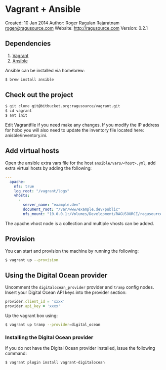 # Vagrant + Ansible
Created: 10 Jan 2014
Author:  Roger Ragulan Rajaratnam <roger@ragusource.com>
Website: http://ragusource.com
Version: 0.2.1

## Dependencies

1. [Vagrant](http://vagrantup.com/)
2. [Ansible](http://ansible.com/)

Ansible can be installed via homebrew:

```bash
$ brew install ansible
```

## Check out the project

```bash
$ git clone git@bitbucket.org:ragusource/vagrant.git
$ cd vagrant
$ ant init
```

Edit Vagrantfile if you need make any changes. If you modify the IP address for hobo you will also need to update the
inventory file located here: anisble/inventory.ini.

## Add virtual hosts

Open the ansible extra vars file for the host ```ansible/vars/<host>.yml```, add extra virtual hosts by adding the
following:


```yml
---
  apache:
    nfs: true
    log_root: "/vagrant/logs"
    vhosts:
      -
        server_name: "example.dev"
        document_root: "/var/www/example.dev/public"
        nfs_mount: "10.0.0.1:/Volumes/Development/RAGUSOURCE/ragusource-web"

```

The apache.vhost node is a collection and multiple vhosts can be added.

## Provision

You can start and provision the machine by running the following:

```bash
$ vagrant up --provision
```

## Using the Digital Ocean provider

Uncomment the ```digitalocean_provider``` provider and ```tramp``` config nodes. Insert your Digital Ocean API keys
into the provider section:

```ruby
provider.client_id = 'xxxx'
provider.api_key = 'xxxx'
```

Up the vagrant box using:

```bash
$ vagrant up tramp --provider=digital_ocean
```

### Installing the Digital Ocean provider

If you do not have the Digital Ocean provider installed, issue the following command:

```bash
$ vagrant plugin install vagrant-digitalocean
```
